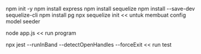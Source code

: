 npm init -y
npm install express
npm install sequelize
npm install --save-dev sequelize-cli
npm install pg
npx sequelize init << untuk membuat config model seeder

node app.js << run program

npx jest --runInBand --detectOpenHandles --forceExit << run test